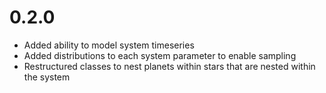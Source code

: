 # 0.2.0
- Added ability to model system timeseries
- Added distributions to each system parameter to enable sampling
- Restructured classes to nest planets within stars that are nested within the system